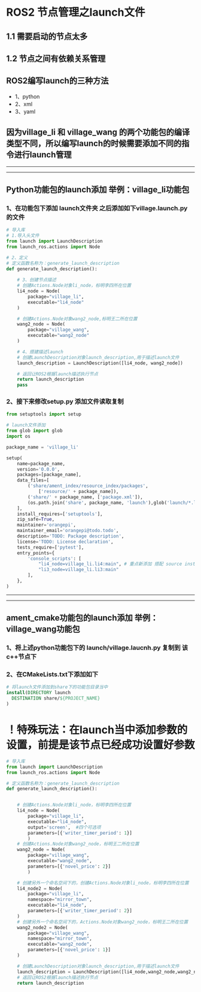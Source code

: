 # ROS2 节点管理之launch文件

## 1.1 需要启动的节点太多
## 1.2 节点之间有依赖关系管理

## ROS2编写launch的三种方法
* 1、python
* 2、xml
* 3、yaml

## 因为village_li 和 village_wang 的两个功能包的编译类型不同，所以编写launch的时候需要添加不同的指令进行launch管理

---
---
## Python功能包的launch添加 举例：village_li功能包 
### 1、在功能包下添加 launch文件夹 之后添加如下village.launch.py 的文件
```python
# 导入库
# 1.导入头文件
from launch import LaunchDescription
from launch_ros.actions import Node

# 2、定义
# 定义函数名称为：generate_launch_description
def generate_launch_description():
    
    # 3、创建节点描述
    # 创建Actions.Node对象li_node，标明李四所在位置
    li4_node = Node(
        package="village_li",
        executable="li4_node"
    )

    # 创建Actions.Node对象wang2_node,标明王二所在位置
    wang2_node = Node(
        package="village_wang",
        executable="wang2_node"
    )

    # 4、搭建描述launch
    # 创建LaunchDescription对象launch_description,用于描述launch文件
    launch_description = LaunchDescription([li4_node, wang2_node])

    # 返回让ROS2根据launch描述执行节点
    return launch_description
    pass
```
### 2、接下来修改setup.py 添加文件读取复制

```python
from setuptools import setup

# launch文件添加
from glob import glob
import os

package_name = 'village_li'

setup(
    name=package_name,
    version='0.0.0',
    packages=[package_name],
    data_files=[
        ('share/ament_index/resource_index/packages',
            ['resource/' + package_name]),
        ('share/' + package_name, ['package.xml']),
        (os.path.join('share', package_name, 'launch'),glob('launch/*.launch.py')) # 将launch文件下的所有launch复制到install/功能包/share下
    ],
    install_requires=['setuptools'],
    zip_safe=True,
    maintainer='orangepi',
    maintainer_email='orangepi@todo.todo',
    description='TODO: Package description',
    license='TODO: License declaration',
    tests_require=['pytest'],
    entry_points={
        'console_scripts': [
            "li4_node=village_li.li4:main", # 重点新添加 搭配 source install/setup.bash 使用 这样子系统才能找到village_li这个包
            "li3_node=village_li.li3:main"
        ],
    },
)

```

---
---
## ament_cmake功能包的launch添加 举例：village_wang功能包

### 1、将上述python功能包下的 launch/village.laucnh.py 复制到 该c++节点下
### 2、在CMakeLists.txt下添加如下
```cmake
# 将launch文件添加到share下的功能包目录当中
install(DIRECTORY launch
  DESTINATION share/${PROJECT_NAME}
)
```

# ！特殊玩法：在launch当中添加参数的设置，前提是该节点已经成功设置好参数

```python
# 导入库
from launch import LaunchDescription
from launch_ros.actions import Node

# 定义函数名称为：generate_launch_description
def generate_launch_description():


    # 创建Actions.Node对象li_node，标明李四所在位置
    li4_node = Node(
        package="village_li",
        executable="li4_node",
        output='screen',  #四个可选项 
        parameters=[{'writer_timer_period': 1}]
        )
    # 创建Actions.Node对象wang2_node，标明王二所在位置
    wang2_node = Node(
        package="village_wang",
        executable="wang2_node",
        parameters=[{'novel_price': 2}]
        )

    # 创建另外一个命名空间下的，创建Actions.Node对象li_node，标明李四所在位置
    li4_node2 = Node(
        package="village_li",
        namespace="mirror_town",
        executable="li4_node",
        parameters=[{'writer_timer_period': 2}]
    )
    # 创建另外一个命名空间下的，Actions.Node对象wang2_node，标明王二所在位置
    wang2_node2 = Node(
        package="village_wang",
        namespace="mirror_town",
        executable="wang2_node",
        parameters=[{'novel_price': 1}]
    )

    # 创建LaunchDescription对象launch_description,用于描述launch文件
    launch_description = LaunchDescription([li4_node,wang2_node,wang2_node2,li4_node2])
    # 返回让ROS2根据launch描述执行节点
    return launch_description
```





